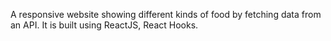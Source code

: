A responsive website showing different kinds of food by fetching data from an API. It is built using ReactJS, React Hooks.
